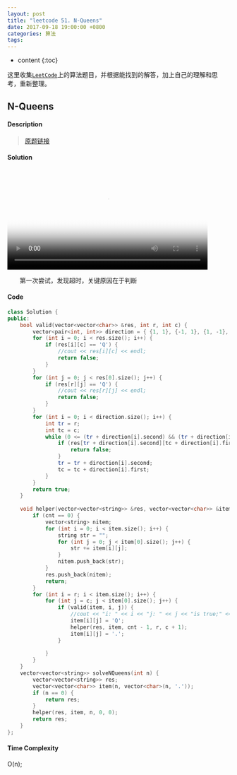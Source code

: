 ```yaml
---
layout: post
title: "leetcode 51. N-Queens"
date: 2017-09-18 19:00:00 +0800 
categories: 算法
tags: 
---
```

* content
{:toc}

这里收集[`LeetCode`](https://leetcode.com)上的算法题目，并根据能找到的解答，加上自己的理解和思考，重新整理。

<!-- more -->

## N-Queens

#### Description

>[原题链接](https://leetcode.com/problems/n-queens/description/)

#### Solution

<div>
<video id='movie' width='90%' controls poster='http://ovwkcbdpf.bkt.clouddn.com/image/videopostert.png'>
    <source src='http://pan.baidu.com/s/1c26e2i8' type = 'video/webm'>
    Your browser does not support the video tag.
</video>
</div>
<script type='text/javascript'>document.getElementById('movie').style.height=document.getElementById('movie').scrollWidth*0.8+'px'</script>

&emsp;&emsp;第一次尝试，发现超时，关键原因在于判断

#### Code

```cpp
class Solution {
public:
    bool valid(vector<vector<char>> &res, int r, int c) {
        vector<pair<int, int>> direction = { {1, 1}, {-1, 1}, {1, -1}, {-1, -1} };  
        for (int i = 0; i < res.size(); i++) {
            if (res[i][c] == 'Q') {
                //cout << res[i][c] << endl;
                return false;
            }
        }
        for (int j = 0; j < res[0].size(); j++) {
            if (res[r][j] == 'Q') {
                //cout << res[r][j] << endl;
                return false;
            }
        }
        for (int i = 0; i < direction.size(); i++) {
            int tr = r;
            int tc = c;
            while (0 <= (tr + direction[i].second) && (tr + direction[i].second) < res.size() && 0 <= (tc + direction[i].first) && (tc + direction[i].first) < res.size()) {
                if (res[tr + direction[i].second][tc + direction[i].first] == 'Q') {
                    return false;
                }
                tr = tr + direction[i].second;
                tc = tc + direction[i].first;
            }
        }
        return true;
    }
    
    void helper(vector<vector<string>> &res, vector<vector<char>> &item, int cnt, int r, int c) {
        if (cnt == 0) {
            vector<string> nitem;
            for (int i = 0; i < item.size(); i++) {
                string str = "";
                for (int j = 0; j < item[0].size(); j++) {
                    str += item[i][j];
                }
                nitem.push_back(str);
            }
            res.push_back(nitem);
            return;
        }
        for (int i = r; i < item.size(); i++) {
            for (int j = c; j < item[0].size(); j++) {
                if (valid(item, i, j)) {
                    //cout << "i: " << i << "j: " << j << "is true;" << endl;
                    item[i][j] = 'Q';
                    helper(res, item, cnt - 1, r, c + 1);
                    item[i][j] = '.';
                }
                
            }
        }
    }
    vector<vector<string>> solveNQueens(int n) {
        vector<vector<string>> res;
        vector<vector<char>> item(n, vector<char>(n, '.'));
        if (n == 0) {
            return res;
        }
        helper(res, item, n, 0, 0);
        return res;
    }
};
```


#### Time Complexity

O(n);